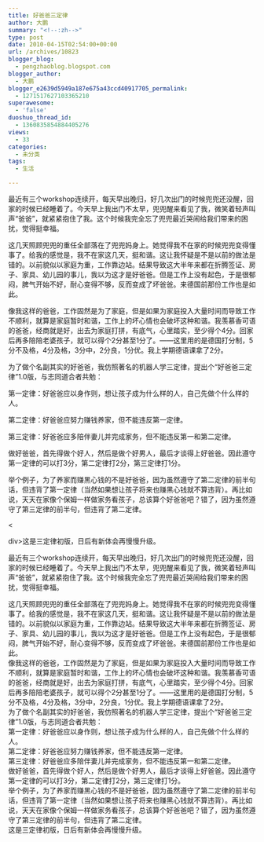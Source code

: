 ```yaml
---
title: 好爸爸三定律
author: 大鹏
summary: "<!--:zh-->"
type: post
date: 2010-04-15T02:54:00+00:00
url: /archives/10823
blogger_blog:
  - pengzhaoblog.blogspot.com
blogger_author:
  - 大鹏
blogger_e2639d5949a187e675a43ccd40917705_permalink:
  - 1271517627103365210
superawesome:
  - 'false'
duoshuo_thread_id:
  - 1360835854884405276
views:
  - 33
categories:
  - 未分类
tags:
  - 生活

---
```

<!--:zh-->

最近有三个workshop连续开，每天早出晚归，好几次出门的时候兜兜还没醒，回家的时候已经睡着了。今天早上我出门不太早，兜兜醒来看见了我，微笑着轻声叫声“爸爸”，就紧紧抱住了我。这个时候我完全忘了兜兜最近哭闹给我们带来的困扰，觉得挺幸福。

这几天照顾兜兜的重任全部落在了兜兜妈身上。她觉得我不在家的时候兜兜变得懂事了。给我的感觉是，我不在家这几天，挺和谐。这让我怀疑是不是以前的做法是错的。以前貌似以家庭为重，工作靠边站。结果导致这大半年来都在折腾签证、房子、家具、幼儿园的事儿，我以为这才是好爸爸。但是工作上没有起色，于是很郁闷，脾气开始不好，耐心变得不够，反而变成了坏爸爸。来德国前那份工作也是如此。

像我这样的爸爸，工作固然是为了家庭，但是如果为家庭投入大量时间而导致工作不顺利，就算是家庭暂时和谐，工作上的坏心情也会破坏这种和谐。我羡慕香可语的爸爸，经商就是好，出去为家庭打拼，有底气，心里踏实，至少得个4分。回家后再多陪陪老婆孩子，就可以得个2分甚至1分了。——这里用的是德国打分制，5分不及格，4分及格，3分中，2分良，1分优。我上学期德语课拿了2分。

为了做个名副其实的好爸爸，我仿照著名的机器人学三定律，提出个“好爸爸三定律”1.0版，与志同道合者共勉：

第一定律：好爸爸应以身作则，想让孩子成为什么样的人，自己先做个什么样的人。

第二定律：好爸爸应努力赚钱养家，但不能违反第一定律。

第三定律：好爸爸应多陪伴妻儿并完成家务，但不能违反第一和第二定律。

做好爸爸，首先得做个好人，然后是做个好男人，最后才谈得上好爸爸。因此遵守第一定律的可以打3分，第二定律打2分，第三定律打1分。

举个例子，为了养家而赚黑心钱的不是好爸爸，因为虽然遵守了第二定律的前半句话，但违背了第一定律（当然如果想让孩子将来也赚黑心钱就不算违背）。再比如说，天天在家像个保姆一样做家务看孩子，总该算个好爸爸吧？错了，因为虽然遵守了第三定律的前半句，但违背了第二定律。

<

div>这是三定律初版，日后有新体会再慢慢升级。
  
<!--:-->

<!--:en-->

最近有三个workshop连续开，每天早出晚归，好几次出门的时候兜兜还没醒，回家的时候已经睡着了。今天早上我出门不太早，兜兜醒来看见了我，微笑着轻声叫声“爸爸”，就紧紧抱住了我。这个时候我完全忘了兜兜最近哭闹给我们带来的困扰，觉得挺幸福。

<div>
</div>

<div>
  这几天照顾兜兜的重任全部落在了兜兜妈身上。她觉得我不在家的时候兜兜变得懂事了。给我的感觉是，我不在家这几天，挺和谐。这让我怀疑是不是以前的做法是错的。以前貌似以家庭为重，工作靠边站。结果导致这大半年来都在折腾签证、房子、家具、幼儿园的事儿，我以为这才是好爸爸。但是工作上没有起色，于是很郁闷，脾气开始不好，耐心变得不够，反而变成了坏爸爸。来德国前那份工作也是如此。
</div>

<div>
</div>

<div>
  像我这样的爸爸，工作固然是为了家庭，但是如果为家庭投入大量时间而导致工作不顺利，就算是家庭暂时和谐，工作上的坏心情也会破坏这种和谐。我羡慕香可语的爸爸，经商就是好，出去为家庭打拼，有底气，心里踏实，至少得个4分。回家后再多陪陪老婆孩子，就可以得个2分甚至1分了。——这里用的是德国打分制，5分不及格，4分及格，3分中，2分良，1分优。我上学期德语课拿了2分。
</div>

<div>
</div>

<div>
  为了做个名副其实的好爸爸，我仿照著名的机器人学三定律，提出个“好爸爸三定律”1.0版，与志同道合者共勉：
</div>

<div>
</div>

<div>
  第一定律：好爸爸应以身作则，想让孩子成为什么样的人，自己先做个什么样的人。
</div>

<div>
  第二定律：好爸爸应努力赚钱养家，但不能违反第一定律。
</div>

<div>
  第三定律：好爸爸应多陪伴妻儿并完成家务，但不能违反第一和第二定律。
</div>

<div>
</div>

<div>
  <div>
    做好爸爸，首先得做个好人，然后是做个好男人，最后才谈得上好爸爸。因此遵守第一定律的可以打3分，第二定律打2分，第三定律打1分。
  </div>
</div>

<div>
</div>

<div>
  举个例子，为了养家而赚黑心钱的不是好爸爸，因为虽然遵守了第二定律的前半句话，但违背了第一定律（当然如果想让孩子将来也赚黑心钱就不算违背）。再比如说，天天在家像个保姆一样做家务看孩子，总该算个好爸爸吧？错了，因为虽然遵守了第三定律的前半句，但违背了第二定律。
</div>

<div>
</div>

<div>
  这是三定律初版，日后有新体会再慢慢升级。
</div>

<!--:-->
